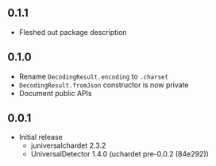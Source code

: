 ## 0.1.1

* Fleshed out package description

## 0.1.0

* Rename `DecodingResult.encoding` to `.charset`
* `DecodingResult.fromJson` constructor is now private
* Document public APIs

## 0.0.1

* Initial release
  * juniversalchardet 2.3.2
  * UniversalDetector 1.4.0 (uchardet pre-0.0.2 (84e292))

